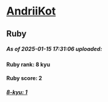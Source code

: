 # [AndriiKot](https://www.codewars.com/users/AndriiKot) 
## Ruby

##### As of 2025-01-15 17:31:06 uploaded:

#### Ruby rank: 8 kyu

#### Ruby score: 2

##### [8-kyu: 1](https://github.com/AndriiKot/Ruby__CodeWars/tree/main/kyu-8/)

